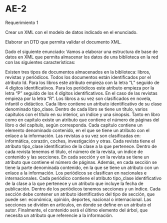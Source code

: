 # AE-2
Requerimiento 1

Crear un XML con el modelo de datos indicado en el enunciado.

Elaborar un DTD que permita validar el documento XML.

Dado el siguiente enunciado:
Vamos a elaborar una estructura de base de datos en XML que permita almacenar los datos de una biblioteca en la red con las siguientes características:

Existen tres tipos de documentos almacenados en la biblioteca: libros, revistas y periódicos. 
Todos los documentos están identificados por el atributo Id.
Para los libros este atributo empieza con la letra “L” seguido de 4 dígitos identificativos.
Para los periódicos este atributo empieza por la letra “P” seguido de los 4 dígitos identificativos.
En el caso de las revistas empieza por la letra “R”.
Los libros a su vez son clasificados en novela, infantil o didáctico. 
  Cada libro contiene un atributo identificativo de su clase denominado tipo_clase. 
  Dentro de cada libro se tiene un título, varios capítulos con el título en su interior, un índice y una sinopsis. 
  Tanto en libro como en capítulo existe un atributo que contiene el número de páginas del libro o del capítulo, según corresponda. 
  Cada capítulo contiene un elemento denominado contenido, en el que se tiene un atributo con el enlace a la información.
Las revistas a su vez son clasificadas en: informática, corazón, coches, investigación y otras. 
  Cada revista tiene el atributo tipo_clase identificativo de la clase a la que pertenece. 
  Dentro de cada revista tenemos el título, el número de la revista, un índice de contenido y las secciones. 
  En cada sección y en la revista se tiene un atributo que contiene el número de páginas. 
  Además, en cada sección se tiene la parte denominada contenido, en la que se tiene un atributo con un enlace a la información.
Los periódicos se clasifican en nacionales e internacionales. 
  Cada periódico contiene el atributo tipo_clase identificativo de la clase a la que pertenece y un atributo que incluye la fecha de publicación. 
  Dentro de los periódicos tenemos secciones y un índice. 
  Cada sección debe contener un atributo identificativo del tipo de sección, que puede ser: económica, opinión, deportes, nacional o internacional. 
  Las secciones se dividen en artículos, en donde se define en un atributo el autor. 
  Finalmente, el contenido será el último elemento del árbol, que necesita un atributo que referencie a la información.
